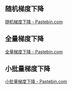 ## 随机梯度下降
[随机梯度下降 - Pastebin.com](https://pastebin.com/L35dNyqP)

## 全量梯度下降
[全量梯度下降 - Pastebin.com](https://pastebin.com/QFZbJXUm)

## 小批量梯度下降
[小批量梯度下降 - Pastebin.com](https://pastebin.com/qyRUFsbE)
<!--stackedit_data:
eyJoaXN0b3J5IjpbMTE3NjM3ODcxOCwtMTU4NTk1NDQ1OV19
-->